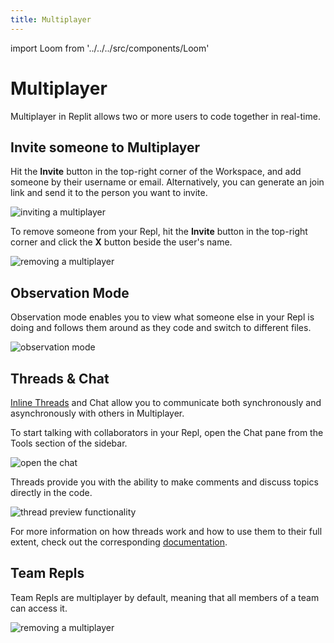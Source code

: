 ```yaml
---
title: Multiplayer
---
```


import Loom from '../../../src/components/Loom'

# Multiplayer

Multiplayer in Replit allows two or more users to code together in real-time.

<Loom id="2415fb8aaf9a468c9c355cefe1c080f1"/>

## Invite someone to Multiplayer

Hit the **Invite** button in the top-right corner of the Workspace, and add someone by their username or email. Alternatively, you can generate an join link and send it to the person you want to invite.

![inviting a multiplayer](https://docimg.replit.com/images/animations/invite-multiplayer.gif)

To remove someone from your Repl, hit the **Invite** button in the top-right corner and click the **X** button beside the user's name.

![removing a multiplayer](https://docimg.replit.com/images/programming-ide/remove-member.png)

## Observation Mode

Observation mode enables you to view what someone else in your Repl is doing and follows them around as they code and switch to different files.

![observation mode](https://docimg.replit.com/images/animations/observation.gif)

## Threads & Chat

[Inline Threads](/programming-ide/workspace-features/inline-threads) and Chat allow you to communicate both synchronously and asynchronously with others in Multiplayer.

To start talking with collaborators in your Repl, open the Chat pane from the Tools section of the sidebar.

![open the chat](https://docimg.replit.com/images/animations/open-chat.gif)

Threads provide you with the ability to make comments and discuss topics directly in the code.

![thread preview functionality](https://docimg.replit.com/images/animations/thread-preview.gif)

For more information on how threads work and how to use them to their full extent, check out the corresponding [documentation](/programming-ide/workspace-features/inline-threads).

## Team Repls

Team Repls are multiplayer by default, meaning that all members of a team can access it.

![removing a multiplayer](https://docimg.replit.com/images/programming-ide/team-repl.png)
